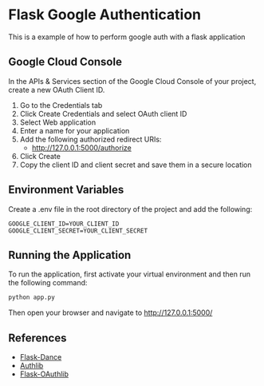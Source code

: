 # Flask Google Authentication

This is a example of how to perform google auth with a flask application

## Google Cloud Console

In the APIs & Services section of the Google Cloud Console of your project, create a new OAuth Client ID.

1. Go to the Credentials tab
1. Click Create Credentials and select OAuth client ID
1. Select Web application
1. Enter a name for your application
1. Add the following authorized redirect URIs:
    - http://127.0.0.1:5000/authorize
1. Click Create
1. Copy the client ID and client secret and save them in a secure location

## Environment Variables

Create a .env file in the root directory of the project and add the following:

```
GOOGLE_CLIENT_ID=YOUR_CLIENT_ID
GOOGLE_CLIENT_SECRET=YOUR_CLIENT_SECRET
```

## Running the Application

To run the application, first activate your virtual environment and then run the following command:

```python
python app.py
```

Then open your browser and navigate to http://127.0.0.1:5000/

## References

- [Flask-Dance](https://flask-dance.readthedocs.io/en/latest/)
- [Authlib](https://authlib.org/)
- [Flask-OAuthlib](https://flask-oauthlib.readthedocs.io/en/latest/)